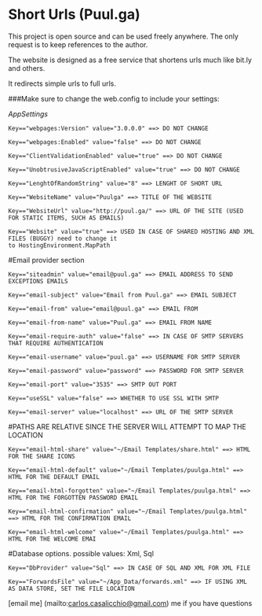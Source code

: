 # Short Urls (Puul.ga)
This project is open source and can be used freely anywhere. The only request is to keep references to the author.

The website is designed as a free service that shortens urls much like bit.ly and others. 

It redirects simple urls to full urls.

###Make sure to change the web.config to include your settings:

*AppSettings*

    Key=="webpages:Version" value="3.0.0.0" ==> DO NOT CHANGE
    
    Key=="webpages:Enabled" value="false" ==> DO NOT CHANGE
    
    Key=="ClientValidationEnabled" value="true" ==> DO NOT CHANGE
    
    Key=="UnobtrusiveJavaScriptEnabled" value="true" ==> DO NOT CHANGE
    
    Key=="LenghtOfRandomString" value="8" ==> LENGHT OF SHORT URL
    
    Key=="WebsiteName" value="Puulga" ==> TITLE OF THE WEBSITE
    
    Key=="WebsiteUrl" value="http://puul.ga/" ==> URL OF THE SITE (USED FOR STATIC ITEMS, SUCH AS EMAILS)
    
    Key=="Website" value="true" ==> USED IN CASE OF SHARED HOSTING AND XML FILES (BUGGY) need to change it 
    to HostingEnvironment.MapPath
    
#Email provider section
    
    
    Key=="siteadmin" value="email@puul.ga" ==> EMAIL ADDRESS TO SEND EXCEPTIONS EMAILS
    
    Key=="email-subject" value="Email from Puul.ga" ==> EMAIL SUBJECT
    
    Key=="email-from" value="email@puul.ga" ==> EMAIL FROM
    
    Key=="email-from-name" value="Puul.ga" ==> EMAIL FROM NAME
    
    Key=="email-require-auth" value="false" ==> IN CASE OF SMTP SERVERS THAT REQUIRE AUTHENTICATION
    
    Key=="email-username" value="puul.ga" ==> USERNAME FOR SMTP SERVER
    
    Key=="email-password" value="password" ==> PASSWORD FOR SMTP SERVER
    
    Key=="email-port" value="3535" ==> SMTP OUT PORT
    
    Key=="useSSL" value="false" ==> WHETHER TO USE SSL WITH SMTP
    
    Key=="email-server" value="localhost" ==> URL OF THE SMTP SERVER
    
    
#PATHS ARE RELATIVE SINCE THE SERVER WILL ATTEMPT TO MAP THE LOCATION
    
    
    Key=="email-html-share" value="~/Email Templates/share.html" ==> HTML FOR THE SHARE ICONS
    
    Key=="email-html-default" value="~/Email Templates/puulga.html" ==> HTML FOR THE DEFAULT EMAIL
    
    Key=="email-html-forgotten" value="~/Email Templates/puulga.html" ==> HTML FOR THE FORGOTTEN PASSWORD EMAIL
    
    Key=="email-html-confirmation" value="~/Email Templates/puulga.html" ==> HTML FOR THE CONFIRMATION EMAIL
    
    Key=="email-html-welcome" value="~/Email Templates/puulga.html" ==> HTML FOR THE WELCOME EMAI
    
#Database options. possible values: Xml, Sql
    
    
    Key=="DbProvider" value="Sql" ==> IN CASE OF SQL AND XML FOR XML FILE
    
    Key=="ForwardsFile" value="~/App_Data/forwards.xml" ==> IF USING XML AS DATA STORE, SET THE FILE LOCATION



[email me] (mailto:carlos.casalicchio@gmail.com) me if you have questions
